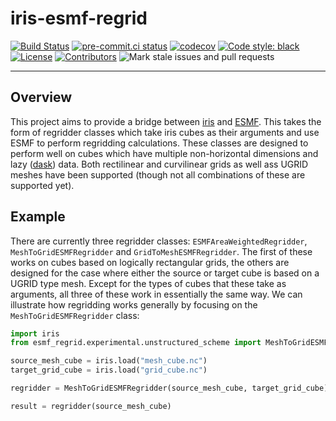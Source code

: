 # iris-esmf-regrid

[![Build Status](https://api.cirrus-ci.com/github/SciTools-incubator/iris-esmf-regrid.svg)](https://cirrus-ci.com/github/SciTools-incubator/iris-esmf-regrid)
[![pre-commit.ci status](https://results.pre-commit.ci/badge/github/SciTools-incubator/iris-esmf-regrid/main.svg)](https://results.pre-commit.ci/latest/github/SciTools-incubator/iris-esmf-regrid/master)
[![codecov](https://codecov.io/gh/SciTools-incubator/iris-esmf-regrid/branch/main/graph/badge.svg?token=PKBXEHOZFT)](https://codecov.io/gh/SciTools-incubator/iris-esmf-regrid)
[![Code style: black](https://img.shields.io/badge/code%20style-black-000000.svg)](https://github.com/psf/black)
[![License](https://img.shields.io/github/license/SciTools-incubator/iris-esmf-regrid)](https://github.com/SciTools-incubator/iris-esmf-regrid/blob/main/LICENSE)
[![Contributors](https://img.shields.io/github/contributors/SciTools-incubator/iris-esmf-regrid)](https://github.com/SciTools-incubator/iris-esmf-regrid/graphs/contributors)
![Mark stale issues and pull requests](https://github.com/SciTools-incubator/iris-esmf-regrid/workflows/Mark%20stale%20issues%20and%20pull%20requests/badge.svg)

---

## Overview

This project aims to provide a bridge between [iris](https://github.com/SciTools/iris)
and [ESMF](https://github.com/esmf-org/esmf). This takes the form of regridder classes
which take iris cubes as their arguments and use ESMF to perform regridding
calculations. These classes are designed to perform well on cubes which have multiple
non-horizontal dimensions and lazy ([dask](https://github.com/dask/dask)) data.
Both rectilinear and curvilinear grids as well ass UGRID meshes have been supported
(though not all combinations of these are supported yet).

## Example

There are currently three regridder classes: `ESMFAreaWeightedRegridder`,
`MeshToGridESMFRegridder` and `GridToMeshESMFRegridder`. The first of these works
on cubes based on logically rectangular grids, the others are designed for the case
where either the source or target cube is based on a UGRID type mesh. Except for
the types of cubes that these take as arguments, all three of these work in essentially
the same way. We can illustrate how regridding works generally by focusing on the
`MeshToGridESMFRegridder` class:

```python
import iris
from esmf_regrid.experimental.unstructured_scheme import MeshToGridESMFRegridder

source_mesh_cube = iris.load("mesh_cube.nc")
target_grid_cube = iris.load("grid_cube.nc")

regridder = MeshToGridESMFRegridder(source_mesh_cube, target_grid_cube)

result = regridder(source_mesh_cube)
```
